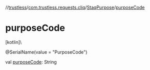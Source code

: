 //[trustless](../../../index.md)/[com.trustless.requests.cliq](../index.md)/[StaqPurpose](index.md)/[purposeCode](purpose-code.md)

# purposeCode

[kotlin]\

@SerialName(value = &quot;PurposeCode&quot;)

val [purposeCode](purpose-code.md): String
